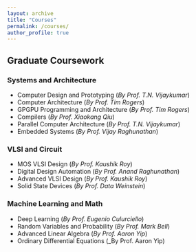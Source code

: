```yaml
---
layout: archive
title: "Courses"
permalink: /courses/
author_profile: true
---
```


## Graduate Coursework

### Systems and Architecture

  * Computer Design and Prototyping (_By Prof. T.N. Vijaykumar_)
  * Computer Architecture (_By Prof. Tim Rogers_)
  * GPGPU Programming and Architecture (_By Prof. Tim Rogers_)
  * Compilers (_By Prof. Xiaokang Qiu_)
  * Parallel Computer Architecture (_By Prof. T.N. Vijaykumar_)
  * Embedded Systems (_By Prof. Vijay Raghunathan_)

### VLSI and Circuit

  * MOS VLSI Design (_By Prof. Kaushik Roy_)
  * Digital Design Automation (_By Prof. Anand Raghunathan_)
  * Advanced VLSI Design (_By Prof. Kaushik Roy_)
  * Solid State Devices (_By Prof. Data Weinstein_)

### Machine Learning and Math
  
  * Deep Learning (_By Prof. Eugenio Culurciello_)
  * Random Variables and Probability (_By Prof. Mark Bell_)
  * Advanced Linear Algebra (_By Prof. Aaron Yip_)
  * Ordinary Differential Equations (_By Prof. Aaron Yip)
